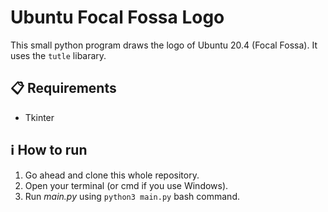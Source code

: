 # Ubuntu Focal Fossa Logo

This small python program draws the logo of Ubuntu 20.4 (Focal Fossa).
It uses the `tutle` libarary.

## 📋 Requirements
- Tkinter

## ℹ️ How to run
1. Go ahead and clone this whole repository.
2. Open your terminal (or cmd if you use Windows).
2. Run *main.py* using `python3 main.py` bash command.
